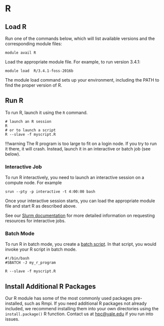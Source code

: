 # R

## Load R

Run one of the commands below, which will list available versions and the corresponding module files:

```
module avail R
```

Load the appropriate module file. For example, to run version 3.4.1:

```
module load  R/3.4.1-foss-2016b
```

The module load command sets up your environment, including the PATH to find the proper version of R.

## Run R

To run R, launch it using the `R` command.

```
# launch an R session
R
# or to launch a script
R --slave -f myscript.R
```

!!!warning
    The R program is too large to fit on a login node. If you try to run it there, it will crash. Instead, launch it in an interactive or batch job (see below).

### Interactive Job

To run R interactively, you need to launch an interactive session on a compute node. For example

```
srun --pty -p interactive -t 4:00:00 bash
```

Once your interactive session starts, you can load the appropriate module file and start R as described above.

See our [Slurm documentation](/clusters-at-yale/job-scheduling/slurm) for more detailed information on requesting resources for interactive jobs.

### Batch Mode

To run R in batch mode, you create a [batch script](/cluster-at-yale/job-scheduling/slurm). In that script, you would invoke your R script in batch mode.

```
#!/bin/bash
#SBATCH -J my_r_program

R --slave -f myscript.R
```

## Install Additional R Packages

Our R module has some of the most commonly used packages pre-installed, such as Rmpi. If you need additional R packages not already included, we recommend installing them into your own directories using the `install.package()` R function. Contact us at [hpc@yale.edu](mailto:hpc@yale.edu) if you run into issues.
